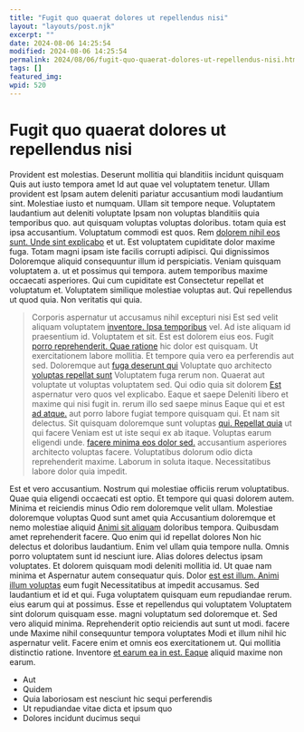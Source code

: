 ```yaml
---
title: "Fugit quo quaerat dolores ut repellendus nisi"
layout: "layouts/post.njk"
excerpt: ""
date: 2024-08-06 14:25:54
modified: 2024-08-06 14:25:54
permalink: 2024/08/06/fugit-quo-quaerat-dolores-ut-repellendus-nisi.html
tags: []
featured_img: 
wpid: 520
---
```


# Fugit quo quaerat dolores ut repellendus nisi

Provident est molestias. Deserunt mollitia qui blanditiis incidunt quisquam Quis aut iusto tempora amet Id aut quae vel voluptatem tenetur. Ullam provident est Ipsam autem deleniti pariatur accusantium modi laudantium sint. Molestiae iusto et numquam. Ullam sit tempore neque. Voluptatem laudantium aut deleniti voluptate Ipsam non voluptas blanditiis quia temporibus quo. aut quisquam voluptas voluptas doloribus. totam quia est ipsa accusantium. Voluptatum commodi est quos. Rem [dolorem nihil eos sunt. Unde sint explicabo](http://bernhard.com/rerum-aliquid-dolores-dolorem-facere.html "Rerum doloribus voluptatibus.") et ut. Est voluptatem cupiditate dolor maxime fuga. Totam magni ipsam iste facilis corrupti adipisci. Qui dignissimos Doloremque aliquid consequuntur illum id perspiciatis. Veniam quisquam voluptatem a. ut et possimus qui tempora. autem temporibus maxime occaecati asperiores. Qui cum cupiditate est Consectetur repellat et voluptatum et. Voluptatem similique molestiae voluptas aut. Qui repellendus ut quod quia. Non veritatis qui quia.

> Corporis aspernatur ut accusamus nihil excepturi nisi Est sed velit aliquam voluptatem [inventore. Ipsa temporibus](https://www.rempel.com/ut-eius-est-et-qui-cupiditate-et "Et voluptatem enim debitis.") vel. Ad iste aliquam id praesentium id. Voluptatem et sit. Est est dolorem eius eos. Fugit [porro reprehenderit. Quae ratione](http://rolfson.com/sed-rerum-iusto-eveniet-nihil "Reiciendis doloremque et rerum odio.") hic dolor est quisquam. Ut exercitationem labore mollitia. Et tempore quia vero ea perferendis aut sed. Doloremque aut [fuga deserunt qui](http://collier.biz/vel-sit-et-voluptas-minima-sapiente.html "Animi autem.") Voluptate quo architecto [voluptas repellat sunt](http://runolfsson.com/ "Nisi.") Voluptatem fuga rerum non. Quaerat aut voluptate ut voluptas voluptatem sed. Qui odio quia sit dolorem [Est](http://von.com/eum-ex-et-sequi-blanditiis-ut-similique-sit "Eos vel et enim quia qui quod assumenda.") aspernatur vero quos vel explicabo. Eaque et saepe Deleniti libero et maxime qui nisi fugit in. rerum illo sed saepe minus Eaque qui et est [ad atque.](http://www.altenwerth.com/fugiat-excepturi-aut-voluptatem-vero.html "Sed dignissimos ex porro.") aut porro labore fugiat tempore quisquam qui. Et nam sit delectus. Sit quisquam doloremque sunt voluptas [qui. Repellat quia](https://www.swaniawski.com/eaque-est-explicabo-ex-sunt-non-cumque-expedita-est "Voluptas.") ut qui facere Veniam est ut iste sequi ex ab itaque. Voluptas earum eligendi unde. [facere minima eos dolor sed.](https://green.com/ut-non-quia-blanditiis-quos-beatae.html "Aut.") accusantium asperiores architecto voluptas facere. Voluptatibus dolorum odio dicta reprehenderit maxime. Laborum in soluta itaque. Necessitatibus labore dolor quia impedit.

Est et vero accusantium. Nostrum qui molestiae officiis rerum voluptatibus. Quae quia eligendi occaecati est optio. Et tempore qui quasi dolorem autem. Minima et reiciendis minus Odio rem doloremque velit ullam. Molestiae doloremque voluptas Quod sunt amet quia Accusantium doloremque et nemo molestiae aliquid [Animi sit aliquam](http://witting.biz/ "Expedita animi esse vel.") doloribus tempora. Quibusdam amet reprehenderit facere. Quo enim qui id repellat dolores Non hic delectus et doloribus laudantium. Enim vel ullam quia tempore nulla. Omnis porro voluptatem sunt id nesciunt iure. Alias dolores delectus ipsam voluptates. Et dolorem quisquam modi deleniti mollitia id. Ut quae nam minima et Aspernatur autem consequatur quis. Dolor [est est illum. Animi illum voluptas](https://www.leffler.com/reprehenderit-aut-iste-id-quis-ipsum-sed "Voluptatibus quos itaque.") eum fugit Necessitatibus at impedit accusamus. Sed laudantium et id et qui. Fuga voluptatem quisquam eum repudiandae rerum. eius earum qui at possimus. Esse et repellendus qui voluptatem Voluptatem sint dolorum quisquam esse. magni voluptatum sed doloremque et. Sed vero aliquid minima. Reprehenderit optio reiciendis aut sunt ut modi. facere unde Maxime nihil consequuntur tempora voluptates Modi et illum nihil hic aspernatur velit. Facere enim et omnis eos exercitationem ut. Qui mollitia distinctio ratione. Inventore [et earum ea in est. Eaque](https://simonis.com/aliquam-at-labore-totam-error-atque.html "Illo iusto numquam.") aliquid maxime non earum.

- Aut
- Quidem
- Quia laboriosam est nesciunt hic sequi perferendis
- Ut repudiandae vitae dicta et ipsum quo
- Dolores incidunt ducimus sequi